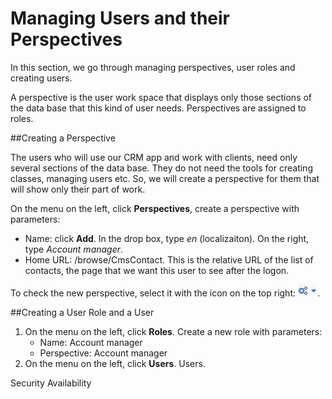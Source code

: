 # Managing Users and their Perspectives

In this section, we go through managing perspectives, user roles and creating users.

A perspective is the user work space that displays only those sections of the data base that this kind of user needs. Perspectives are assigned to roles.

##Creating a Perspective

The users who will use our CRM app and work with clients, need only several sections of the data base. They do not need the tools for creating classes, managing users etc. So, we will create a perspective for them that will show only their part of work.

On the menu on the left, click **Perspectives**, create a perspective with parameters:
   * Name: click **Add**. In the drop box, type *en* (localizaiton). On the right, type *Account manager*.
   * Home URL: /browse/CmsContact. This is the relative URL of the list of contacts, the page that we want this user to see after the logon.

To check the new perspective, select it with the icon on the top right: ![](UI-selecting-perspectives.jpg).

##Creating a User Role and a User
1. On the menu on the left, click **Roles**. Create a new role with parameters:
   *  Name: Account manager
   *  Perspective: Account manager
2. On the menu on the left, click **Users**. Users. 



Security
Availability 

